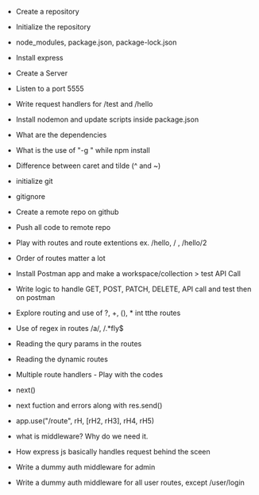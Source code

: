 - Create a repository
- Initialize the repository
- node_modules, package.json, package-lock.json
- Install express
- Create a Server
- Listen to a port 5555
- Write request handlers for /test and /hello
- Install nodemon and update scripts inside package.json
- What are the dependencies
- What is the use of "-g " while npm install
- Difference between caret and tilde (^ and ~)

- initialize git
- gitignore
- Create a remote repo on github
- Push all code to remote repo
- Play with routes and route extentions ex. /hello, / , /hello/2
- Order of routes matter a lot
- Install Postman app and make a workspace/collection > test API Call
- Write logic to handle GET, POST, PATCH, DELETE, API call and test then on postman
- Explore routing and use of ?, +, (), * int tthe routes
- Use of regex in routes /a/, /.*fly$
- Reading the qury params in the routes
- Reading the dynamic routes 

- Multiple route handlers - Play with the codes
- next()
- next fuction and errors along with res.send()
- app.use("/route", rH, [rH2, rH3], rH4, rH5)
- what is middleware? Why do we need it.
- How express js basically handles request behind the sceen
- Write a dummy auth middleware for admin 
- Write a dummy auth middleware for all user routes, except /user/login